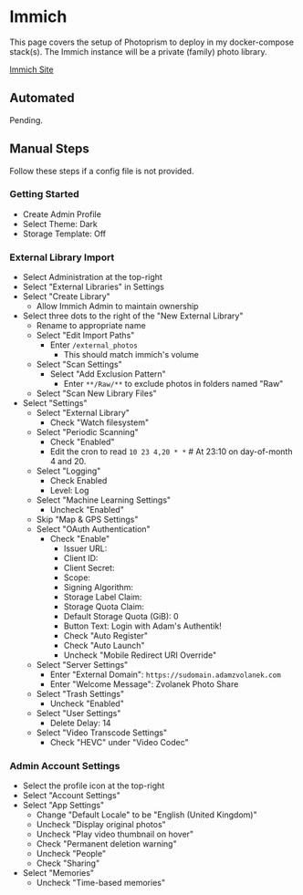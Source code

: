 # Immich

This page covers the setup of Photoprism to deploy in my docker-compose stack(s). The Immich instance will be a private (family) photo library.

[Immich Site](https://immich.app/)

## Automated

Pending.

## Manual Steps

Follow these steps if a config file is not provided.

### Getting Started

- Create Admin Profile
- Select Theme: Dark
- Storage Template: Off

### External Library Import

- Select Administration at the top-right
- Select "External Libraries" in Settings
- Select "Create Library"
  - Allow Immich Admin to maintain ownership
- Select three dots to the right of the "New External Library"
  - Rename to appropriate name
  - Select "Edit Import Paths"
    - Enter `/external_photos`
      - This should match immich's volume
  - Select "Scan Settings"
    - Select "Add Exclusion Pattern"
      - Enter `**/Raw/**` to exclude photos in folders named "Raw"
  - Select "Scan New Library Files"
- Select "Settings"
  - Select "External Library"
    - Check "Watch filesystem"
  - Select "Periodic Scanning"
    - Check "Enabled"
    - Edit the cron to read `10 23 4,20 * *` # At 23:10 on day-of-month 4 and 20.
  - Select "Logging"
    - Check Enabled
    - Level: Log
  - Select "Machine Learning Settings"
    - Uncheck "Enabled"
  - Skip "Map & GPS Settings"
  - Select "OAuth Authentication"
    - Check "Enable"
      - Issuer URL:
      - Client ID:
      - Client Secret:
      - Scope:
      - Signing Algorithm:
      - Storage Label Claim:
      - Storage Quota Claim:
      - Default Storage Quota (GiB): 0
      - Button Text: Login with Adam's Authentik!
      - Check "Auto Register"
      - Check "Auto Launch"
      - Uncheck "Mobile Redirect URI Override"
  - Select "Server Settings"
    - Enter "External Domain": `https://sudomain.adamzvolanek.com`
    - Enter "Welcome Message": Zvolanek Photo Share
  - Select "Trash Settings"
    - Uncheck "Enabled"
  - Select "User Settings"
    - Delete Delay: 14
  - Select "Video Transcode Settings"
    - Check "HEVC" under "Video Codec"

### Admin Account Settings

- Select the profile icon at the top-right
- Select "Account Settings"
- Select "App Settings"
  - Change "Default Locale" to be "English (United Kingdom)"
  - Uncheck "Display original photos"
  - Uncheck "Play video thumbnail on hover"
  - Check "Permanent deletion warning"
  - Uncheck "People"
  - Check "Sharing"
- Select "Memories"
  - Uncheck "Time-based memories"
